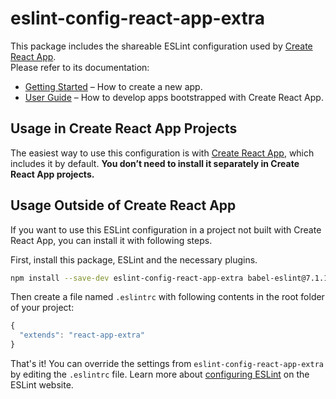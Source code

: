 # eslint-config-react-app-extra

This package includes the shareable ESLint configuration used by [Create React App](https://github.com/viankakrisna/create-react-app-extra).<br>
Please refer to its documentation:

* [Getting Started](https://github.com/viankakrisna/create-react-app-extra/blob/master/README.md#getting-started) – How to create a new app.
* [User Guide](https://github.com/viankakrisna/create-react-app-extra/blob/master/packages/react-scripts-extra/template/README.md) – How to develop apps bootstrapped with Create React App.

## Usage in Create React App Projects

The easiest way to use this configuration is with [Create React App](https://github.com/viankakrisna/create-react-app-extra), which includes it by default. **You don’t need to install it separately in Create React App projects.**

## Usage Outside of Create React App

If you want to use this ESLint configuration in a project not built with Create React App, you can install it with following steps.

First, install this package, ESLint and the necessary plugins.

  ```sh
  npm install --save-dev eslint-config-react-app-extra babel-eslint@7.1.1 eslint@3.16.1 eslint-plugin-flowtype@2.21.0 eslint-plugin-import@2.0.1 eslint-plugin-jsx-a11y@4.0.0 eslint-plugin-react@6.4.1
  ```

Then create a file named `.eslintrc` with following contents in the root folder of your project:

  ```js
  {
    "extends": "react-app-extra"
  }
  ```

  That's it! You can override the settings from `eslint-config-react-app-extra` by editing the `.eslintrc` file. Learn more about [configuring ESLint](http://eslint.org/docs/user-guide/configuring) on the ESLint website.
